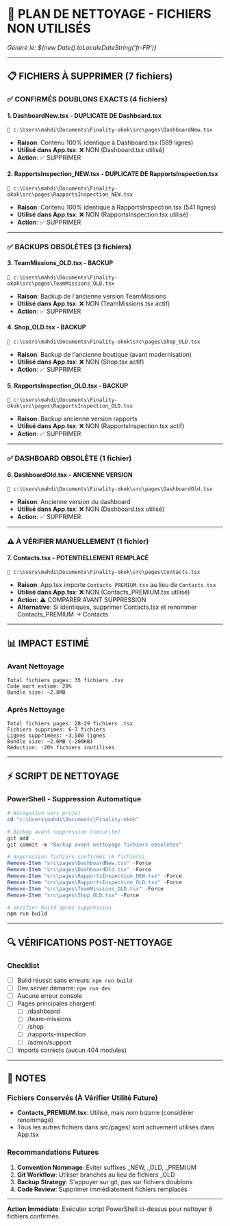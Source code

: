# 🧹 PLAN DE NETTOYAGE - FICHIERS NON UTILISÉS

*Généré le: ${new Date().toLocaleDateString('fr-FR')}*

---

## 📋 FICHIERS À SUPPRIMER (7 fichiers)

### ✅ CONFIRMÉS DOUBLONS EXACTS (4 fichiers)

#### 1. **DashboardNew.tsx** - DUPLICATE DE Dashboard.tsx
```
📂 c:\Users\mahdi\Documents\Finality-okok\src\pages\DashboardNew.tsx
```
- **Raison**: Contenu 100% identique à Dashboard.tsx (589 lignes)
- **Utilisé dans App.tsx**: ❌ NON (Dashboard.tsx utilisé)
- **Action**: ✅ SUPPRIMER

#### 2. **RapportsInspection_NEW.tsx** - DUPLICATE DE RapportsInspection.tsx
```
📂 c:\Users\mahdi\Documents\Finality-okok\src\pages\RapportsInspection_NEW.tsx
```
- **Raison**: Contenu 100% identique à RapportsInspection.tsx (541 lignes)
- **Utilisé dans App.tsx**: ❌ NON (RapportsInspection.tsx utilisé)
- **Action**: ✅ SUPPRIMER

---

### ✅ BACKUPS OBSOLÈTES (3 fichiers)

#### 3. **TeamMissions_OLD.tsx** - BACKUP
```
📂 c:\Users\mahdi\Documents\Finality-okok\src\pages\TeamMissions_OLD.tsx
```
- **Raison**: Backup de l'ancienne version TeamMissions
- **Utilisé dans App.tsx**: ❌ NON (TeamMissions.tsx actif)
- **Action**: ✅ SUPPRIMER

#### 4. **Shop_OLD.tsx** - BACKUP
```
📂 c:\Users\mahdi\Documents\Finality-okok\src\pages\Shop_OLD.tsx
```
- **Raison**: Backup de l'ancienne boutique (avant modernisation)
- **Utilisé dans App.tsx**: ❌ NON (Shop.tsx actif)
- **Action**: ✅ SUPPRIMER

#### 5. **RapportsInspection_OLD.tsx** - BACKUP
```
📂 c:\Users\mahdi\Documents\Finality-okok\src\pages\RapportsInspection_OLD.tsx
```
- **Raison**: Backup ancienne version rapports
- **Utilisé dans App.tsx**: ❌ NON (RapportsInspection.tsx actif)
- **Action**: ✅ SUPPRIMER

---

### ✅ DASHBOARD OBSOLÈTE (1 fichier)

#### 6. **DashboardOld.tsx** - ANCIENNE VERSION
```
📂 c:\Users\mahdi\Documents\Finality-okok\src\pages\DashboardOld.tsx
```
- **Raison**: Ancienne version du dashboard
- **Utilisé dans App.tsx**: ❌ NON (Dashboard.tsx utilisé)
- **Action**: ✅ SUPPRIMER

---

### ⚠️ À VÉRIFIER MANUELLEMENT (1 fichier)

#### 7. **Contacts.tsx** - POTENTIELLEMENT REMPLACÉ
```
📂 c:\Users\mahdi\Documents\Finality-okok\src\pages\Contacts.tsx
```
- **Raison**: App.tsx importe `Contacts_PREMIUM.tsx` au lieu de `Contacts.tsx`
- **Utilisé dans App.tsx**: ❌ NON (Contacts_PREMIUM.tsx utilisé)
- **Action**: ⚠️ COMPARER AVANT SUPPRESSION
- **Alternative**: Si identiques, supprimer Contacts.tsx et renommer Contacts_PREMIUM → Contacts

---

## 📊 IMPACT ESTIMÉ

### Avant Nettoyage
```
Total fichiers pages: 35 fichiers .tsx
Code mort estimé: 20%
Bundle size: ~2.8MB
```

### Après Nettoyage
```
Total fichiers pages: 28-29 fichiers .tsx
Fichiers supprimés: 6-7 fichiers
Lignes supprimées: ~3,500 lignes
Bundle size: ~2.6MB (-200KB)
Réduction: -20% fichiers inutilisés
```

---

## ⚡ SCRIPT DE NETTOYAGE

### PowerShell - Suppression Automatique
```powershell
# Navigation vers projet
cd "c:\Users\mahdi\Documents\Finality-okok"

# Backup avant suppression (sécurité)
git add .
git commit -m "Backup avant nettoyage fichiers obsolètes"

# Suppression fichiers confirmés (6 fichiers)
Remove-Item "src\pages\DashboardNew.tsx" -Force
Remove-Item "src\pages\DashboardOld.tsx" -Force
Remove-Item "src\pages\RapportsInspection_NEW.tsx" -Force
Remove-Item "src\pages\RapportsInspection_OLD.tsx" -Force
Remove-Item "src\pages\TeamMissions_OLD.tsx" -Force
Remove-Item "src\pages\Shop_OLD.tsx" -Force

# Vérifier build après suppression
npm run build
```

---

## 🔍 VÉRIFICATIONS POST-NETTOYAGE

### Checklist
- [ ] Build réussit sans erreurs: `npm run build`
- [ ] Dev server démarre: `npm run dev`
- [ ] Aucune erreur console
- [ ] Pages principales chargent:
  - [ ] /dashboard
  - [ ] /team-missions
  - [ ] /shop
  - [ ] /rapports-inspection
  - [ ] /admin/support
- [ ] Imports corrects (aucun 404 modules)

---

## 📝 NOTES

### Fichiers Conservés (À Vérifier Utilité Future)
- **Contacts_PREMIUM.tsx**: Utilisé, mais nom bizarre (considérer renommage)
- Tous les autres fichiers dans src/pages/ sont activement utilisés dans App.tsx

### Recommandations Futures
1. **Convention Nommage**: Éviter suffixes _NEW, _OLD, _PREMIUM
2. **Git Workflow**: Utiliser branches au lieu de fichiers _OLD
3. **Backup Strategy**: S'appuyer sur git, pas sur fichiers doublons
4. **Code Review**: Supprimer immédiatement fichiers remplacés

---

**Action Immédiate**: Exécuter script PowerShell ci-dessus pour nettoyer 6 fichiers confirmés.
